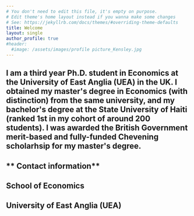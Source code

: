 ```yaml
---
# You don't need to edit this file, it's empty on purpose.
# Edit theme's home layout instead if you wanna make some changes
# See: https://jekyllrb.com/docs/themes/#overriding-theme-defaults
title: Welcome
layout: single
author_profile: true
#header:
  #image: /assets/images/profile picture_Kensley.jpg
---
```

I am a third year Ph.D. student in Economics at the University of East Anglia (UEA) in the UK. I obtained my master's degree in Economics (with distinction) from the same university, and my bachelor's degree at the State University of Haiti (ranked 1st in my cohort of around 200 students). I was awarded the British Government merit-based and fully-funded Chevening scholarhsip for my master's degree. 
---
** Contact information**
---
School of Economics
---
University of East Anglia (UEA)
---
